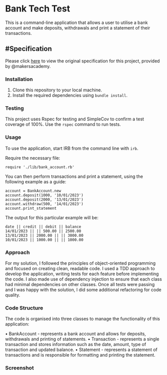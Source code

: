 # Bank Tech Test

This is a command-line application that allows a user to utilise a bank account and make deposits, 
withdrawals and print a statement of their transactions.
## #Specification

Please click [here](https://github.com/makersacademy/course/blob/main/individual_challenges/bank_tech_test.md) to view
the original specification for this project, provided by @makersacademy.

### Installation

1. Clone this repository to your local machine.
2. Install the required dependencies using `bundle install`.

### Testing

This project uses Rspec for testing and SimpleCov to confirm a test coverage of 100%.
Use the `rspec` command to run tests.

### Usage
To use the application, start IRB from the command line with `irb`.

Require the necessary file:
```
require './lib/bank_account.rb'
```

You can then perform transactions and print a statement, using the following example as a guide:
```
account = BankAccount.new
account.deposit(1000, '10/01/2023')
account.deposit(2000, '13/01/2023')
account.withdraw(500, '14/01/2023')
account.print_statement
```

The output for this particular example will be:
```
date || credit || debit || balance
14/01/2023 || || 500.00 || 2500.00
13/01/2023 || 2000.00 || || 3000.00
10/01/2023 || 1000.00 || || 1000.00
```

### Approach
For my solution, I followed the principles of object-oriented programming and focused on
creating clean, readable code. I used a TDD approach to develop the application, writing tests
for each feature before implementing the code. I also made use of dependency injection to
ensure that each class had minimal dependencies on other classes. Once all tests were passing
and I was happy with the solution, I did some additional refactoring for code quality.

### Code Structure
The code is organised into three classes to manage the functionality of this application:

• BankAccount - represents a bank account and allows for deposits, withdrawals and printing of statements.
• Transaction - represents a single transaction and stores information such as the date, amount, type of transaction
  and updated balance.
• Statement - represents a statement of transactions and is responsible for formatting and printing the statement.

### Screenshot


